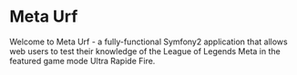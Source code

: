 Meta Urf
========================

Welcome to Meta Urf - a fully-functional Symfony2 application that allows
web users to test their knowledge of the League of Legends Meta in the
featured game mode Ultra Rapide Fire.

